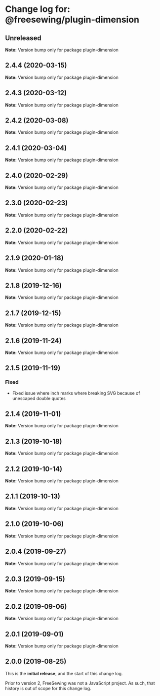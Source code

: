 # Change log for: @freesewing/plugin-dimension


## Unreleased

**Note:** Version bump only for package plugin-dimension


## 2.4.4 (2020-03-15)

**Note:** Version bump only for package plugin-dimension


## 2.4.3 (2020-03-12)

**Note:** Version bump only for package plugin-dimension


## 2.4.2 (2020-03-08)

**Note:** Version bump only for package plugin-dimension


## 2.4.1 (2020-03-04)

**Note:** Version bump only for package plugin-dimension


## 2.4.0 (2020-02-29)

**Note:** Version bump only for package plugin-dimension


## 2.3.0 (2020-02-23)

**Note:** Version bump only for package plugin-dimension


## 2.2.0 (2020-02-22)

**Note:** Version bump only for package plugin-dimension


## 2.1.9 (2020-01-18)

**Note:** Version bump only for package plugin-dimension


## 2.1.8 (2019-12-16)

**Note:** Version bump only for package plugin-dimension


## 2.1.7 (2019-12-15)

**Note:** Version bump only for package plugin-dimension


## 2.1.6 (2019-11-24)

**Note:** Version bump only for package plugin-dimension


## 2.1.5 (2019-11-19)

### Fixed

 - Fixed issue where inch marks where breaking SVG because of unescaped double quotes
## 2.1.4 (2019-11-01)

**Note:** Version bump only for package plugin-dimension


## 2.1.3 (2019-10-18)

**Note:** Version bump only for package plugin-dimension


## 2.1.2 (2019-10-14)

**Note:** Version bump only for package plugin-dimension


## 2.1.1 (2019-10-13)

**Note:** Version bump only for package plugin-dimension


## 2.1.0 (2019-10-06)

**Note:** Version bump only for package plugin-dimension


## 2.0.4 (2019-09-27)

**Note:** Version bump only for package plugin-dimension


## 2.0.3 (2019-09-15)

**Note:** Version bump only for package plugin-dimension


## 2.0.2 (2019-09-06)

**Note:** Version bump only for package plugin-dimension


## 2.0.1 (2019-09-01)

**Note:** Version bump only for package plugin-dimension




## 2.0.0 (2019-08-25)

This is the **initial release**, and the start of this change log.

Prior to version 2, FreeSewing was not a JavaScript project.
As such, that history is out of scope for this change log.
